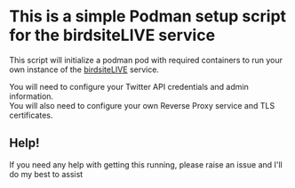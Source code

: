 # This is a simple Podman setup script for the birdsiteLIVE service

This script will initialize a podman pod with required containers to run your own
instance of the [birdsiteLIVE](https://github.com/NicolasConstant/BirdsiteLive) service.  

You will need to configure your Twitter API credentials and admin information.  
You will also need to configure your own Reverse Proxy service and TLS certificates.  

## Help!
If you need any help with getting this running, please raise an issue and I'll do my best to assist

